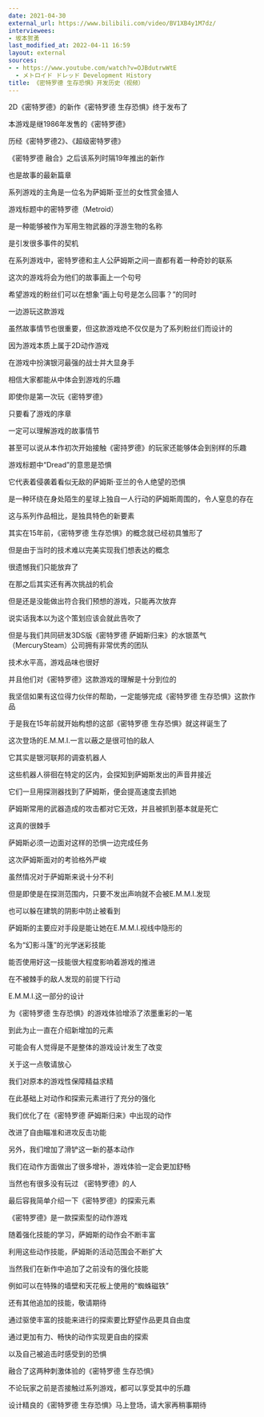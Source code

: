 ```yaml
---
date: 2021-04-30
external_url: https://www.bilibili.com/video/BV1XB4y1M7dz/
interviewees: 
- 坂本贺勇
last_modified_at: 2022-04-11 16:59
layout: external
sources: 
- - https://www.youtube.com/watch?v=OJBdutrwWtE
  - メトロイド ドレッド Development History
title: 《密特罗德 生存恐惧》开发历史（视频）
---
```

2D《密特罗德》的新作《密特罗德 生存恐惧》终于发布了

本游戏是继1986年发售的《密特罗德》

历经《密特罗德2》、《超级密特罗德》

《密特罗德 融合》之后该系列时隔19年推出的新作

也是故事的最新篇章

系列游戏的主角是一位名为萨姆斯·亚兰的女性赏金猎人

游戏标题中的密特罗德（Metroid）

是一种能够被作为军用生物武器的浮游生物的名称

是引发很多事件的契机

在系列游戏中，密特罗德和主人公萨姆斯之间一直都有着一种奇妙的联系

这次的游戏将会为他们的故事画上一个句号

希望游戏的粉丝们可以在想象“画上句号是怎么回事？”的同时

一边游玩这款游戏

虽然故事情节也很重要，但这款游戏绝不仅仅是为了系列粉丝们而设计的

因为游戏本质上属于2D动作游戏

在游戏中扮演银河最强的战士并大显身手

相信大家都能从中体会到游戏的乐趣

即使你是第一次玩《密特罗德》

只要看了游戏的序章

一定可以理解游戏的故事情节

甚至可以说从本作初次开始接触《密持罗德》的玩家还能够体会到别样的乐趣

游戏标题中“Dread”的意思是恐惧

它代表着侵袭着看似无敌的萨姆斯·亚兰的令人绝望的恐惧

是一种环绕在身处陌生的星球上独自一人行动的萨姆斯周围的，令人窒息的存在

这与系列作品相比，是独具特色的新要素

其实在15年前，《密特罗德 生存恐惧》的概念就已经初具雏形了

但是由于当时的技术难以完美实现我们想表达的概念

很遗憾我们只能放弃了

在那之后其实还有再次挑战的机会

但是还是没能做出符合我们预想的游戏，只能再次放弃

说实话我本以为这个策划应该会就此告吹了

但是与我们共同研发3DS版《密特罗德 萨姆斯归来》的水银蒸气（MercurySteam）公司拥有非常优秀的团队

技术水平高，游戏品味也很好

并且他们对《密特罗德》这款游戏的理解是十分到位的

我坚信如果有这位得力伙伴的帮助，一定能够完成《密特罗德 生存恐惧》这款作品

于是我在15年前就开始构想的这部《密特罗德 生存恐惧》就这祥诞生了

这次登场的E.M.M.I.一言以蔽之是很可怕的敌人

它其实是银河联邦的调查机器人

这些机器人徘徊在特定的区内，会探知到萨姆斯发出的声音井接近

它们一旦用探测器找到了萨姆斯，便会提高速度去抓她

萨姆斯常用的武器造成的攻击都对它无效，并且被抓到基本就是死亡

这真的很棘手

萨姆斯必须一边面对这样的恐惧一边完成任务

这次萨姆斯面对的考验格外严峻

虽然情况对于萨姆斯来说十分不利

但是即使是在探测范围内，只要不发出声响就不会被E.M.M.I.发现

也可以躲在建筑的阴影中防止被看到

萨姆斯的主要应对手段是能让她在E.M.M.I.视线中隐形的

名为“幻影斗篷”的光学迷彩技能

能否使用好这一技能很大程度影响着游戏的推进

在不被棘手的敌人发现的前提下行动

E.M.M.I.这一部分的设计

为《密特罗德 生存恐惧》的游戏体验增添了浓墨重彩的一笔

到此为止一直在介绍新增加的元素

可能会有人觉得是不是整体的游戏设计发生了改变

关于这一点敬请放心

我们对原本的游戏性保障精益求精

在此基础上对动作和探索元素进行了充分的强化

我们优化了在《密特罗德 萨姆斯归来》中出现的动作

改进了自由瞄准和进攻反击功能

另外，我们增加了滑铲这一新的基本动作

我们在动作方面做出了很多增补，游戏体验一定会更加舒畅

当然也有很多没有玩过 《密特罗德》的人

最后容我简单介绍一下《密特罗德》的探索元素

《密特罗德》是一款探索型的动作游戏

随着强化技能的学习，萨姆斯的动作会不断丰富

利用这些动作技能，萨姆斯的活动范围会不断扩大

当然我们在新作中追加了之前没有的强化技能

例如可以在特殊的墙壁和天花板上使用的“蜘蛛磁铁”

还有其他追加的技能，敬请期待

通过驱使丰富的技能来进行的探索要比野望作品更具自由度

通过更加有力、畅快的动作实现更自由的探索

以及自己被追击时感受到的恐惧

融合了这两种刺激体验的《密特罗德 生存恐惧》

不论玩家之前是否接触过系列游戏，都可以享受其中的乐趣

设计精良的《密特罗德 生存恐惧》马上登场，请大家再稍事期待